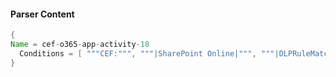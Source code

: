 #### Parser Content
```Java
{
Name = cef-o365-app-activity-18
  Conditions = [ """CEF:""", """|SharePoint Online|""", """|DLPRuleMatch|""" ]
}
```